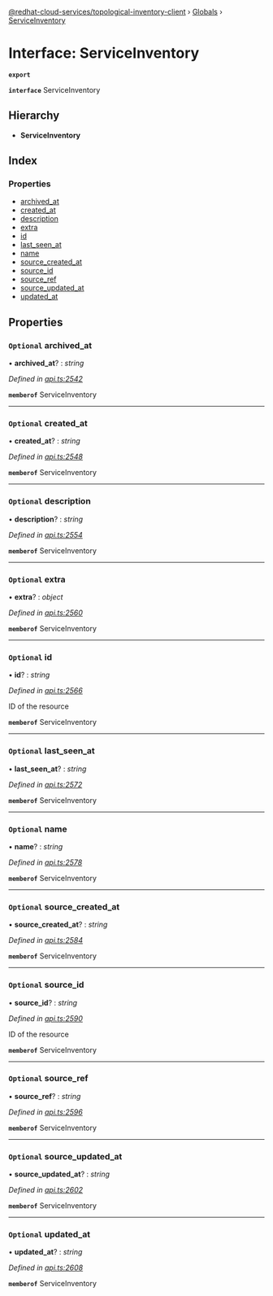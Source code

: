 [@redhat-cloud-services/topological-inventory-client](../README.md) › [Globals](../globals.md) › [ServiceInventory](serviceinventory.md)

# Interface: ServiceInventory

**`export`** 

**`interface`** ServiceInventory

## Hierarchy

* **ServiceInventory**

## Index

### Properties

* [archived_at](serviceinventory.md#optional-archived_at)
* [created_at](serviceinventory.md#optional-created_at)
* [description](serviceinventory.md#optional-description)
* [extra](serviceinventory.md#optional-extra)
* [id](serviceinventory.md#optional-id)
* [last_seen_at](serviceinventory.md#optional-last_seen_at)
* [name](serviceinventory.md#optional-name)
* [source_created_at](serviceinventory.md#optional-source_created_at)
* [source_id](serviceinventory.md#optional-source_id)
* [source_ref](serviceinventory.md#optional-source_ref)
* [source_updated_at](serviceinventory.md#optional-source_updated_at)
* [updated_at](serviceinventory.md#optional-updated_at)

## Properties

### `Optional` archived_at

• **archived_at**? : *string*

*Defined in [api.ts:2542](https://github.com/RedHatInsights/javascript-clients/blob/master/packages/topological-inventory/api.ts#L2542)*

**`memberof`** ServiceInventory

___

### `Optional` created_at

• **created_at**? : *string*

*Defined in [api.ts:2548](https://github.com/RedHatInsights/javascript-clients/blob/master/packages/topological-inventory/api.ts#L2548)*

**`memberof`** ServiceInventory

___

### `Optional` description

• **description**? : *string*

*Defined in [api.ts:2554](https://github.com/RedHatInsights/javascript-clients/blob/master/packages/topological-inventory/api.ts#L2554)*

**`memberof`** ServiceInventory

___

### `Optional` extra

• **extra**? : *object*

*Defined in [api.ts:2560](https://github.com/RedHatInsights/javascript-clients/blob/master/packages/topological-inventory/api.ts#L2560)*

**`memberof`** ServiceInventory

___

### `Optional` id

• **id**? : *string*

*Defined in [api.ts:2566](https://github.com/RedHatInsights/javascript-clients/blob/master/packages/topological-inventory/api.ts#L2566)*

ID of the resource

**`memberof`** ServiceInventory

___

### `Optional` last_seen_at

• **last_seen_at**? : *string*

*Defined in [api.ts:2572](https://github.com/RedHatInsights/javascript-clients/blob/master/packages/topological-inventory/api.ts#L2572)*

**`memberof`** ServiceInventory

___

### `Optional` name

• **name**? : *string*

*Defined in [api.ts:2578](https://github.com/RedHatInsights/javascript-clients/blob/master/packages/topological-inventory/api.ts#L2578)*

**`memberof`** ServiceInventory

___

### `Optional` source_created_at

• **source_created_at**? : *string*

*Defined in [api.ts:2584](https://github.com/RedHatInsights/javascript-clients/blob/master/packages/topological-inventory/api.ts#L2584)*

**`memberof`** ServiceInventory

___

### `Optional` source_id

• **source_id**? : *string*

*Defined in [api.ts:2590](https://github.com/RedHatInsights/javascript-clients/blob/master/packages/topological-inventory/api.ts#L2590)*

ID of the resource

**`memberof`** ServiceInventory

___

### `Optional` source_ref

• **source_ref**? : *string*

*Defined in [api.ts:2596](https://github.com/RedHatInsights/javascript-clients/blob/master/packages/topological-inventory/api.ts#L2596)*

**`memberof`** ServiceInventory

___

### `Optional` source_updated_at

• **source_updated_at**? : *string*

*Defined in [api.ts:2602](https://github.com/RedHatInsights/javascript-clients/blob/master/packages/topological-inventory/api.ts#L2602)*

**`memberof`** ServiceInventory

___

### `Optional` updated_at

• **updated_at**? : *string*

*Defined in [api.ts:2608](https://github.com/RedHatInsights/javascript-clients/blob/master/packages/topological-inventory/api.ts#L2608)*

**`memberof`** ServiceInventory
